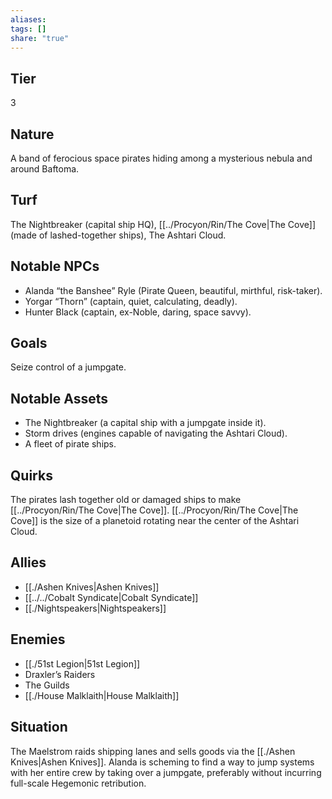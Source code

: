 ```yaml
---
aliases: 
tags: []
share: "true"
---
```

## Tier
3

## Nature
A band of ferocious space pirates hiding among a mysterious nebula and around Baftoma.

## Turf
The Nightbreaker (capital ship HQ), [[../Procyon/Rin/The Cove|The Cove]] (made of lashed-together ships), The Ashtari Cloud.

## Notable NPCs
- Alanda “the Banshee” Ryle (Pirate Queen, beautiful, mirthful, risk-taker).
- Yorgar “Thorn” (captain, quiet, calculating, deadly).
- Hunter Black (captain, ex-Noble, daring, space savvy).

## Goals
Seize control of a jumpgate.

## Notable Assets
- The Nightbreaker (a capital ship with a jumpgate inside it).
- Storm drives (engines capable of navigating the Ashtari Cloud).
- A fleet of pirate ships.

## Quirks
The pirates lash together old or damaged ships to make [[../Procyon/Rin/The Cove|The Cove]]. [[../Procyon/Rin/The Cove|The Cove]] is the size of a planetoid rotating near the center of the Ashtari Cloud.

## Allies
- [[./Ashen Knives|Ashen Knives]]
- [[../../Cobalt Syndicate|Cobalt Syndicate]]
- [[./Nightspeakers|Nightspeakers]]

## Enemies
- [[./51st Legion|51st Legion]]
- Draxler’s Raiders
- The Guilds
- [[./House Malklaith|House Malklaith]]

## Situation
The Maelstrom raids shipping lanes and sells goods via the [[./Ashen Knives|Ashen Knives]]. Alanda is scheming to find a way to jump systems with her entire crew by taking over a jumpgate, preferably without incurring full-scale Hegemonic retribution.
